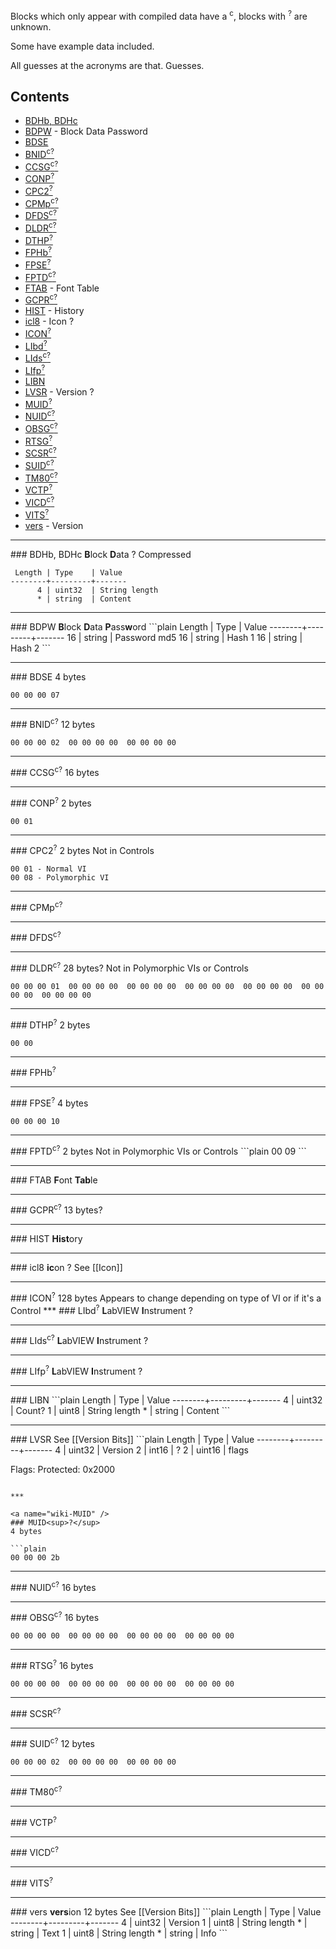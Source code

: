 Blocks which only appear with compiled data have a <sup>c</sup>, blocks with <sup>?</sup> are unknown.

Some have example data included.

All guesses at the acronyms are that. Guesses.
## Contents
* [BDHb, BDHc](#BDH_)
* [BDPW](#BDPW) - Block Data Password
* [BDSE](#BDSE)
* [BNID<sup>c</sup><sup>?</sup>](#BNID)
* [CCSG<sup>c</sup><sup>?</sup>](#CCSG)
* [CONP<sup>?</sup>](#CONP)
* [CPC2<sup>?</sup>](#CPC2)
* [CPMp<sup>c</sup><sup>?</sup>](#CPMp)
* [DFDS<sup>c</sup><sup>?</sup>](#DFDS)
* [DLDR<sup>c</sup><sup>?</sup>](#DLDR)
* [DTHP<sup>?</sup>](#DTHP)
* [FPHb<sup>?</sup>](#FPHb)
* [FPSE<sup>?</sup>](#FPSE)
* [FPTD<sup>c</sup><sup>?</sup>](#FPTD)
* [FTAB](#FTAB) - Font Table
* [GCPR<sup>c</sup><sup>?</sup>](#GCPR)
* [HIST](#HIST) - History
* [icl8](#icl8) - Icon ?
* [ICON<sup>?</sup>](#ICON)
* [LIbd<sup>?</sup>](#LIbd)
* [LIds<sup>c</sup><sup>?</sup>](#LIds)
* [LIfp<sup>?</sup>](#LIfp)
* [LIBN](#LIBN)
* [LVSR](#LVSR) - Version ?
* [MUID<sup>?</sup>](#MUID)
* [NUID<sup>c</sup><sup>?</sup>](#NUID)
* [OBSG<sup>c</sup><sup>?</sup>](#OBSG)
* [RTSG<sup>?</sup>](#RTSG)
* [SCSR<sup>c</sup><sup>?</sup>](#SCSR)
* [SUID<sup>c</sup><sup>?</sup>](#SUID)
* [TM80<sup>c</sup><sup>?</sup>](#TM80)
* [VCTP<sup>?</sup>](#VCTP)
* [VICD<sup>c</sup><sup>?</sup>](#VICD)
* [VITS<sup>?</sup>](#VITS)
* [vers](#vers) - Version

***

<a name="wiki-BDH_" />
### BDHb, BDHc
<b>B</b>lock <b>D</b>ata ?  
Compressed

```plain
 Length | Type    | Value
--------+---------+-------
      4 | uint32  | String length
      * | string  | Content
```

***

<a name="wiki-BDPW" />
### BDPW
<b>B</b>lock <b>D</b>ata <b>P</b>ass<b>w</b>ord
```plain
 Length | Type    | Value
--------+---------+-------
     16 | string  | Password md5
     16 | string  | Hash 1
     16 | string  | Hash 2
```

***

<a name="wiki-BDSE" />
### BDSE
4 bytes

```plain
00 00 00 07
```

***

<a name="wiki-BNID" />
### BNID<sup>c</sup><sup>?</sup>
12 bytes

```plain
00 00 00 02  00 00 00 00  00 00 00 00
```

***

<a name="wiki-CCSG" />
### CCSG<sup>c</sup><sup>?</sup>
16 bytes

***

<a name="wiki-CONP" />
### CONP<sup>?</sup>
2 bytes

```plain
00 01
```

***

<a name="wiki-CPC2" />
### CPC2<sup>?</sup>
2 bytes  
Not in Controls

```plain
00 01 - Normal VI
00 08 - Polymorphic VI
```

***

<a name="wiki-CPMp" />
### CPMp<sup>c</sup><sup>?</sup>

***

<a name="wiki-DFDS" />
### DFDS<sup>c</sup><sup>?</sup>

***

<a name="wiki-DLDR" />
### DLDR<sup>c</sup><sup>?</sup>
28 bytes?  
Not in Polymorphic VIs or Controls

```plain
00 00 00 01  00 00 00 00  00 00 00 00  00 00 00 00  00 00 00 00  00 00 00 00  00 00 00 00
```

***

<a name="wiki-DTHP" />
### DTHP<sup>?</sup>
2 bytes

```plain
00 00
```

***

<a name="wiki-FPHb" />
### FPHb<sup>?</sup>

***

<a name="wiki-FPSE" />
### FPSE<sup>?</sup>
4 bytes

```plain
00 00 00 10
```

***

<a name="wiki-FPTD" />
### FPTD<sup>c</sup><sup>?</sup>
2 bytes  
Not in Polymorphic VIs or Controls
```plain
00 09
```

***

<a name="wiki-FTAB" />
### FTAB
<b>F</b>ont <b>Tab</b>le

***

<a name="wiki-GCPR" />
### GCPR<sup>c</sup><sup>?</sup>
13 bytes?

***

<a name="wiki-HIST" />
### HIST
<b>Hist</b>ory

***

<a name="wiki-icl8" />
### icl8
<b>ic</b>on ?  
See [[Icon]]

***

<a name="wiki-ICON" />
### ICON<sup>?</sup>
128 bytes  
Appears to change depending on type of VI or if it's a Control
***

<a name="wiki-LIbd" />
### LIbd<sup>?</sup>
<b>L</b>abVIEW <b>I</b>nstrument ?

***

<a name="wiki-LIds" />
### LIds<sup>c</sup><sup>?</sup>
<b>L</b>abVIEW <b>I</b>nstrument ?

***

<a name="wiki-LIfp" />
### LIfp<sup>?</sup>
<b>L</b>abVIEW <b>I</b>nstrument ?

***

<a name="wiki-LIBN" />
### LIBN
```plain
 Length | Type    | Value
--------+---------+-------
      4 | uint32  | Count?
      1 | uint8   | String length
      * | string  | Content
```

***

<a name="wiki-LVSR" />
### LVSR
See [[Version Bits]]
```plain
 Length | Type    | Value
--------+---------+-------
      4 | uint32  | Version
      2 | int16   | ?
      2 | uint16  | flags

Flags:
 Protected: 0x2000
```

***

<a name="wiki-MUID" />
### MUID<sup>?</sup>
4 bytes

```plain
00 00 00 2b
```

***

<a name="wiki-NUID" />
### NUID<sup>c</sup><sup>?</sup>
16 bytes

***

<a name="wiki-OBSG" />
### OBSG<sup>c</sup><sup>?</sup>
16 bytes

```plain
00 00 00 00  00 00 00 00  00 00 00 00  00 00 00 00
```

***

<a name="wiki-RTSG" />
### RTSG<sup>?</sup>
16 bytes

```plain
00 00 00 00  00 00 00 00  00 00 00 00  00 00 00 00
```

***

<a name="wiki-SCSR" />
### SCSR<sup>c</sup><sup>?</sup>

***

<a name="wiki-SUID" />
### SUID<sup>c</sup><sup>?</sup>
12 bytes

```plain
00 00 00 02  00 00 00 00  00 00 00 00
```

***

<a name="wiki-TM80" />
### TM80<sup>c</sup><sup>?</sup>

***

<a name="wiki-VCTP" />
### VCTP<sup>?</sup>

***

<a name="wiki-VICD" />
### VICD<sup>c</sup><sup>?</sup>

***

<a name="wiki-VITS" />
### VITS<sup>?</sup>

***

<a name="wiki-vers" />
### vers
<b>vers</b>ion  
12 bytes  
See [[Version Bits]]
```plain
 Length | Type    | Value
--------+---------+-------
      4 | uint32  | Version
      1 | uint8   | String length
      * | string  | Text
      1 | uint8   | String length
      * | string  | Info
```
